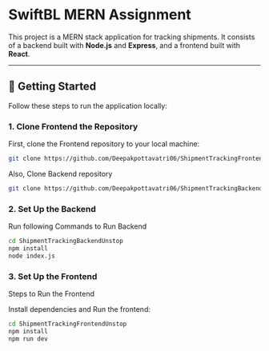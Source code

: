 # SwiftBL MERN Assignment

This project is a MERN stack application for tracking  shipments. It consists of a backend built with **Node.js** and **Express**, and a frontend built with **React**.

---

## 🚀 Getting Started

Follow these steps to run the application locally:

### 1. Clone Frontend the Repository

First, clone the Frontend repository to your local machine:

```bash
git clone https://github.com/Deepakpottavatri06/ShipmentTrackingFrontendUnstop.git
```
Also, Clone Backend repository
```bash
git clone https://github.com/Deepakpottavatri06/ShipmentTrackingBackendUnstop.git
```
### 2. Set Up the Backend
Run following Commands to Run Backend

```bash
cd ShipmentTrackingBackendUnstop
npm install
node index.js
```

### 3. Set Up the Frontend
Steps to Run the Frontend



Install dependencies and Run the frontend:
```bash
cd ShipmentTrackingFrontendUnstop
npm install
npm run dev
```



